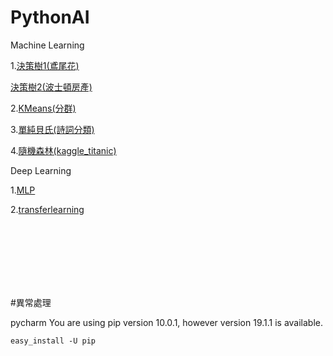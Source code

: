 # PythonAI
Machine Learning 

1.[決策樹1(鳶尾花)](https://github.com/chiajung0001/PythonAI/blob/master/classification.ipynb)

   [決策樹2(波士頓房產)](https://github.com/chiajung0001/PythonAI/blob/master/regression.ipynb)

2.[KMeans(分群)](https://github.com/chiajung0001/PythonAI/blob/master/cluster.ipynb)

3.[單純貝氏(詩詞分類)](https://github.com/chiajung0001/PythonAI/blob/master/naive_bayes.ipynb)

4.[隨機森林(kaggle_titanic)](https://github.com/chiajung0001/PythonAI/blob/master/titanic.ipynb)


Deep Learning

1.[MLP](https://github.com/chiajung0001/PythonAI/blob/master/mlp.ipynb)

2.[transferlearning](https://github.com/chiajung0001/PythonAI/blob/master/transferlearning.ipynb)


<br>

<br>

<br>

<br>

<br>

<br>

#異常處理

pycharm You are using pip version 10.0.1, however version 19.1.1 is available.


```easy_install -U pip```
